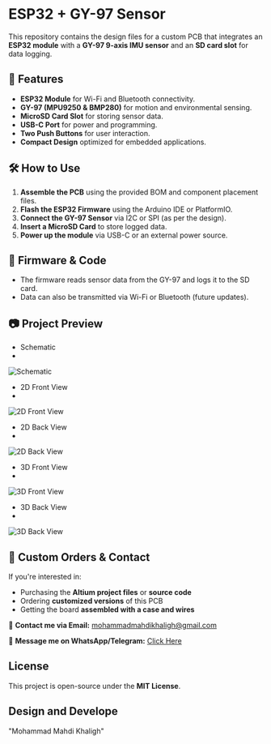 # ESP32 + GY-97 Sensor

This repository contains the design files for a custom PCB that integrates an **ESP32 module** with a **GY-97 9-axis IMU sensor** and an **SD card slot** for data logging.

## 📌 Features
- **ESP32 Module** for Wi-Fi and Bluetooth connectivity.
- **GY-97 (MPU9250 & BMP280)** for motion and environmental sensing.
- **MicroSD Card Slot** for storing sensor data.
- **USB-C Port** for power and programming.
- **Two Push Buttons** for user interaction.
- **Compact Design** optimized for embedded applications.


## 🛠️ How to Use
1. **Assemble the PCB** using the provided BOM and component placement files.
2. **Flash the ESP32 Firmware** using the Arduino IDE or PlatformIO.
3. **Connect the GY-97 Sensor** via I2C or SPI (as per the design).
4. **Insert a MicroSD Card** to store logged data.
5. **Power up the module** via USB-C or an external power source.

## 🔧 Firmware & Code
- The firmware reads sensor data from the GY-97 and logs it to the SD card.
- Data can also be transmitted via Wi-Fi or Bluetooth (future updates).

## 📷 Project Preview
- Schematic
- 
![Schematic](/schematics.png)

- 2D Front View
- 
![2D Front View](/2Df.png)

- 2D Back View
- 
![2D Back View](/2Db.png)

- 3D Front View
- 
![3D Front View](/3Df.png)

- 3D Back View
- 
![3D Back View](/3Db.png)  

## 💼 Custom Orders & Contact
If you're interested in:  
- Purchasing the **Altium project files** or **source code**  
- Ordering **customized versions** of this PCB  
- Getting the board **assembled with a case and wires**  

📩 **Contact me via Email:** mohammadmahdikhaligh@gmail.com 

💬 **Message me on WhatsApp/Telegram:** [Click Here](https://t.me/Khalygh/)  

##  License
This project is open-source under the **MIT License**.

##  Design and Develope
"Mohammad Mahdi Khaligh"
